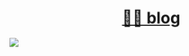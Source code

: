 <h1 align="center"><a href="https://haloislet.github.io">👨‍💻  blog</a></h1>

![](https://travis-ci.org/haloislet/haloislet.github.io.svg?branch=blog)

